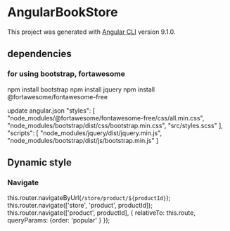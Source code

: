 # AngularBookStore

This project was generated with [Angular CLI](https://github.com/angular/angular-cli) version 9.1.0.

## dependencies
### for using bootstrap, fortawesome
npm install bootstrap
npm install jquery
npm install @fortawesome/fontawesome-free

update angular.json
  "styles": [
    "node_modules/@fortawesome/fontawesome-free/css/all.min.css",
    "node_modules/bootstrap/dist/css/bootstrap.min.css",
    "src/styles.scss"
  ],
  "scripts": [
    "node_modules/jquery/dist/jquery.min.js",
    "node_modules/bootstrap/dist/js/bootstrap.min.js"
  ]

## Dynamic style
<!-- class -->
<!-- <div class="border-red background-yellow">
  1. normal class
</div>
<div [class.border-red]="isEnableClass" [class.background-yellow]="isEnableClass">
  2. class condition
</div> -->

<!-- ngClass -->
<!-- <div [class]="'border-red background-yellow'">
  3. class variable
</div>
<div [class]="['border-red','background-yellow']">
  4. class array
</div>
<div [class]="{'border-red': isEnableClass, 'background-yellow': isEnableClass}">
  5. class object single key
</div>
<div [ngClass]="{'border-red background-yellow': isEnableClass}">
  5. class object multi key -> only ngClass
</div> -->

<!-- style -->
<!-- <div style="background-color: royalblue;">
  1. normal style
</div>
<div [style.border]="'solid 1px blue'">
  2. style variable
</div>
<div [style.font-size]="'16px'">
  3. style variable
</div>
<div [style.fontSize]="'16px'">
  4. style variable
</div>
<div [style.font-size.px]="'16'">
  5. style variable unit
</div> -->

<!-- ngStyle -->
<!-- <div [style]="{'font-size': isEnableClass ? '16px' : '18px'}">
  6. style object
</div>
<div [ngStyle]="{'fontSize.px': isEnableClass ? 16 : 18}">
  7. style variable unit -> only ngStyle not style
</div> -->

### Navigate
this.router.navigateByUrl(`/store/product/${productId}`);
this.router.navigate(['store', 'product', productId]);
this.router.navigate(['product', productId], { relativeTo: this.route, queryParams: {order: 'popular' } });